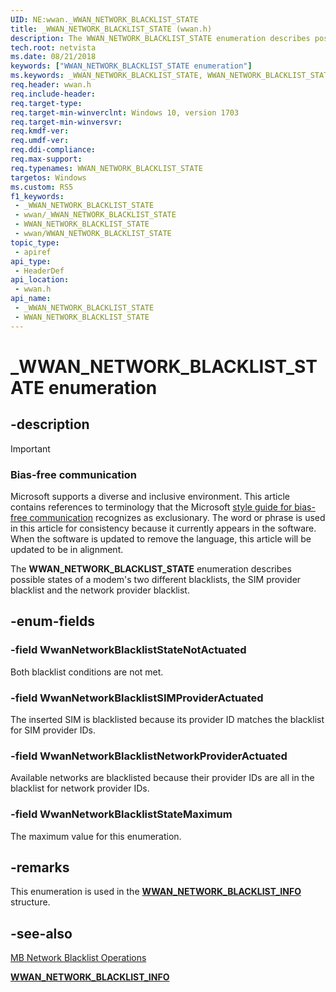 ```yaml
---
UID: NE:wwan._WWAN_NETWORK_BLACKLIST_STATE
title: _WWAN_NETWORK_BLACKLIST_STATE (wwan.h)
description: The WWAN_NETWORK_BLACKLIST_STATE enumeration describes possible states of a modem's two different blacklists, the SIM provider blacklist and the network provider blacklist.
tech.root: netvista
ms.date: 08/21/2018
keywords: ["WWAN_NETWORK_BLACKLIST_STATE enumeration"]
ms.keywords: _WWAN_NETWORK_BLACKLIST_STATE, WWAN_NETWORK_BLACKLIST_STATE,
req.header: wwan.h
req.include-header: 
req.target-type: 
req.target-min-winverclnt: Windows 10, version 1703
req.target-min-winversvr: 
req.kmdf-ver: 
req.umdf-ver: 
req.ddi-compliance: 
req.max-support: 
req.typenames: WWAN_NETWORK_BLACKLIST_STATE
targetos: Windows
ms.custom: RS5
f1_keywords:
 - _WWAN_NETWORK_BLACKLIST_STATE
 - wwan/_WWAN_NETWORK_BLACKLIST_STATE
 - WWAN_NETWORK_BLACKLIST_STATE
 - wwan/WWAN_NETWORK_BLACKLIST_STATE
topic_type:
 - apiref
api_type:
 - HeaderDef
api_location:
 - wwan.h
api_name:
 - _WWAN_NETWORK_BLACKLIST_STATE
 - WWAN_NETWORK_BLACKLIST_STATE
---
```


# _WWAN_NETWORK_BLACKLIST_STATE enumeration


## -description

> [!IMPORTANT]
> ### Bias-free communication
>
> Microsoft supports a diverse and inclusive environment. This article contains references to terminology that the Microsoft [style guide for bias-free communication](/style-guide/bias-free-communication) recognizes as exclusionary. The word or phrase is used in this article for consistency because it currently appears in the software. When the software is updated to remove the language, this article will be updated to be in alignment.

The **WWAN_NETWORK_BLACKLIST_STATE** enumeration describes possible states of a modem's two different blacklists, the SIM provider blacklist and the network provider blacklist.

## -enum-fields

### -field WwanNetworkBlacklistStateNotActuated 

Both blacklist conditions are not met.

### -field WwanNetworkBlacklistSIMProviderActuated 

The inserted SIM is blacklisted because its provider ID matches the blacklist for SIM provider IDs.

### -field WwanNetworkBlacklistNetworkProviderActuated 

Available networks are blacklisted because their provider IDs are all in the blacklist for network provider IDs.

### -field WwanNetworkBlacklistStateMaximum 

The maximum value for this enumeration.

## -remarks

This enumeration is used in the [**WWAN_NETWORK_BLACKLIST_INFO**](ns-wwan-_wwan_network_blacklist_info.md) structure.

## -see-also

[MB Network Blacklist Operations](/windows-hardware/drivers/network/mb-network-blacklist-operations)

[**WWAN_NETWORK_BLACKLIST_INFO**](ns-wwan-_wwan_network_blacklist_info.md)

